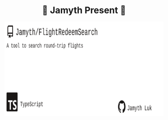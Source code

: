 <!-- built at 6/20/2025, 11:16:06 AM -->
<h1 align="center">
🎉 Jamyth Present 🎉
</h1>
<p align="center">
    <a href="https://github.com/Jamyth/FlightRedeemSearch">
        <img width="1000" height="300" src="./readme.svg" />
    </a>
</p>